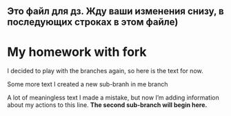 ## Это файл для дз. Жду ваши изменения снизу, в последующих строках в этом файле)
# My homework with fork
I decided to play with the branches again, so here is the text for now.

Some more text
I created a new sub-branh in me branch

A lot of meaningless text
I made a mistake, but now I’m adding information about my actions to this line. **The second sub-branch will begin here.**
